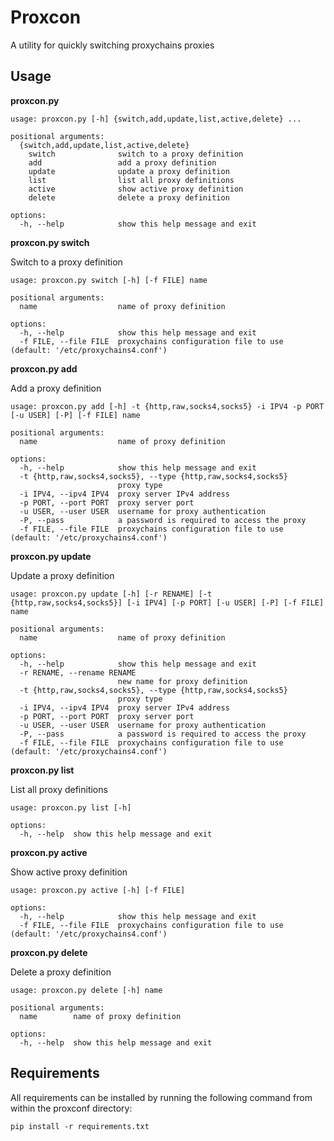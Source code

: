 # Proxcon

A utility for quickly switching proxychains proxies

## Usage

**proxcon.py**

```
usage: proxcon.py [-h] {switch,add,update,list,active,delete} ...

positional arguments:
  {switch,add,update,list,active,delete}
    switch              switch to a proxy definition
    add                 add a proxy definition
    update              update a proxy definition
    list                list all proxy definitions
    active              show active proxy definition
    delete              delete a proxy definition

options:
  -h, --help            show this help message and exit
```

**proxcon.py switch**

Switch to a proxy definition

```
usage: proxcon.py switch [-h] [-f FILE] name

positional arguments:
  name                  name of proxy definition

options:
  -h, --help            show this help message and exit
  -f FILE, --file FILE  proxychains configuration file to use (default: '/etc/proxychains4.conf')
```

**proxcon.py add**

Add a proxy definition

```
usage: proxcon.py add [-h] -t {http,raw,socks4,socks5} -i IPV4 -p PORT [-u USER] [-P] [-f FILE] name

positional arguments:
  name                  name of proxy definition

options:
  -h, --help            show this help message and exit
  -t {http,raw,socks4,socks5}, --type {http,raw,socks4,socks5}
                        proxy type
  -i IPV4, --ipv4 IPV4  proxy server IPv4 address
  -p PORT, --port PORT  proxy server port
  -u USER, --user USER  username for proxy authentication
  -P, --pass            a password is required to access the proxy
  -f FILE, --file FILE  proxychains configuration file to use (default: '/etc/proxychains4.conf')
```

**proxcon.py update**

Update a proxy definition

```
usage: proxcon.py update [-h] [-r RENAME] [-t {http,raw,socks4,socks5}] [-i IPV4] [-p PORT] [-u USER] [-P] [-f FILE] name

positional arguments:
  name                  name of proxy definition

options:
  -h, --help            show this help message and exit
  -r RENAME, --rename RENAME
                        new name for proxy definition
  -t {http,raw,socks4,socks5}, --type {http,raw,socks4,socks5}
                        proxy type
  -i IPV4, --ipv4 IPV4  proxy server IPv4 address
  -p PORT, --port PORT  proxy server port
  -u USER, --user USER  username for proxy authentication
  -P, --pass            a password is required to access the proxy
  -f FILE, --file FILE  proxychains configuration file to use (default: '/etc/proxychains4.conf')
```

**proxcon.py list**

List all proxy definitions

```
usage: proxcon.py list [-h]

options:
  -h, --help  show this help message and exit
```

**proxcon.py active**

Show active proxy definition

```
usage: proxcon.py active [-h] [-f FILE]

options:
  -h, --help            show this help message and exit
  -f FILE, --file FILE  proxychains configuration file to use (default: '/etc/proxychains4.conf')
```

**proxcon.py delete**

Delete a proxy definition

```
usage: proxcon.py delete [-h] name

positional arguments:
  name        name of proxy definition

options:
  -h, --help  show this help message and exit
```

## Requirements

All requirements can be installed by running the following command from within the proxconf directory:

```
pip install -r requirements.txt
```
